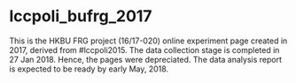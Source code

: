 # lccpoli_bufrg_2017
This is the HKBU FRG project (16/17-020) online experiment page created in 2017, derived from #lccpoli2015. 
The data collection stage is completed in 27 Jan 2018. Hence, the pages were depreciated. 
The data analysis report is expected to be ready by early May, 2018. 
